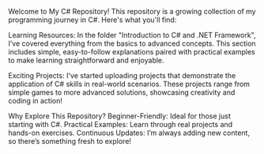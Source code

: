 Welcome to My C# Repository!
This repository is a growing collection of my programming journey in C#. Here's what you'll find:

Learning Resources:
In the folder "Introduction to C# and .NET Framework", I’ve covered everything from the basics to advanced concepts. This section includes simple, easy-to-follow explanations paired with practical examples to make learning straightforward and enjoyable.

Exciting Projects:
I've started uploading projects that demonstrate the application of C# skills in real-world scenarios. These projects range from simple games to more advanced solutions, showcasing creativity and coding in action!

Why Explore This Repository?
Beginner-Friendly: Ideal for those just starting with C#.
Practical Examples: Learn through real projects and hands-on exercises.
Continuous Updates: I’m always adding new content, so there’s something fresh to explore!
